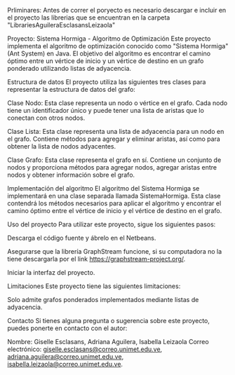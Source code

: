 Prliminares:
Antes de correr el poryecto es necesario descargar e incluir en el proyecto las librerias que se encuentran en la carpeta "LibrariesAguileraEsclasansLeizaola"

Proyecto: Sistema Hormiga - Algoritmo de Optimización
Este proyecto implementa el algoritmo de optimización conocido como "Sistema Hormiga" (Ant System) en Java. El objetivo del algoritmo es encontrar el camino óptimo entre un vértice de inicio y un vértice de destino en un grafo ponderado utilizando listas de adyacencia.

Estructura de datos
El proyecto utiliza las siguientes tres clases para representar la estructura de datos del grafo:

Clase Nodo: Esta clase representa un nodo o vértice en el grafo. Cada nodo tiene un identificador único y puede tener una lista de aristas que lo conectan con otros nodos.

Clase Lista: Esta clase representa una lista de adyacencia para un nodo en el grafo. Contiene métodos para agregar y eliminar aristas, así como para obtener la lista de nodos adyacentes.

Clase Grafo: Esta clase representa el grafo en sí. Contiene un conjunto de nodos y proporciona métodos para agregar nodos, agregar aristas entre nodos y obtener información sobre el grafo.

Implementación del algoritmo
El algoritmo del Sistema Hormiga se implementará en una clase separada llamada SistemaHormiga. Esta clase contendrá los métodos necesarios para aplicar el algoritmo y encontrar el camino óptimo entre el vértice de inicio y el vértice de destino en el grafo.

Uso del proyecto
Para utilizar este proyecto, sigue los siguientes pasos:

Descarga el código fuente y ábrelo en el Netbeans.

Asegurarse que la librería GraphStream funcione, si su computadora no la tiene descargarla por el link https://graphstream-project.org/.

Iniciar la interfaz del proyecto.



Limitaciones
Este proyecto tiene las siguientes limitaciones:

Solo admite grafos ponderados implementados mediante listas de adyacencia.



Contacto
Si tienes alguna pregunta o sugerencia sobre este proyecto, puedes ponerte en contacto con el autor:

Nombre: Giselle Esclasans, Adriana Aguilera, Isabella Leizaola
Correo electrónico: giselle.esclasans@correo.unimet.edu.ve, adriana.aguilera@correo.unimet.edu.ve, isabella.leizaola@correo.unimet.edu.ve.
